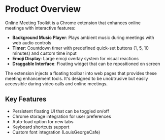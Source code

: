 # Product Overview

Online Meeting Toolkit is a Chrome extension that enhances online meetings with interactive features:

- **Background Music Player**: Plays ambient music during meetings with web audio controls
- **Timer**: Countdown timer with predefined quick-set buttons (1, 5, 10 minutes) and custom time input
- **Emoji Display**: Large emoji overlay system for visual reactions
- **Draggable Interface**: Floating widget that can be repositioned on screen

The extension injects a floating toolbar into web pages that provides these meeting enhancement tools. It's designed to be unobtrusive but easily accessible during video calls and online meetings.

## Key Features
- Persistent floating UI that can be toggled on/off
- Chrome storage integration for user preferences
- Auto-load option for new tabs
- Keyboard shortcuts support
- Custom font integration (LouisGeorgeCafe)